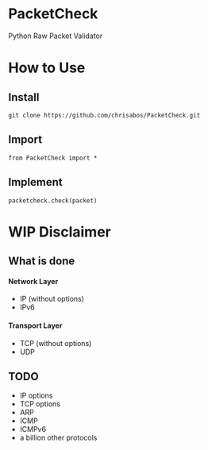 # PacketCheck
Python Raw Packet Validator

# How to Use

## Install
`git clone https://github.com/chrisabos/PacketCheck.git`

## Import
`from PacketCheck import *`

## Implement
`packetcheck.check(packet)`

# WIP Disclaimer

## What is done
#### Network Layer
- IP (without options)
- IPv6

#### Transport Layer
- TCP (without options)
- UDP


## TODO
- IP options
- TCP options
- ARP
- ICMP
- ICMPv6
- a billion other protocols
